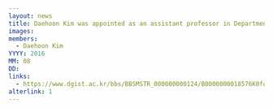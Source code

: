 ```yaml
---
layout: news
title: Daehoon Kim was appointed as an assistant professor in Department of Information & Communication Engineering at DGIST.
images: 
members:
  - Daehoon Kim
YYYY: 2016
MM: 08
DD:
links:
  - https://www.dgist.ac.kr/bbs/BBSMSTR_000000000124/B0000000018576K0foDy.do?mno=sub07_02
alterlink: 1
---
```

